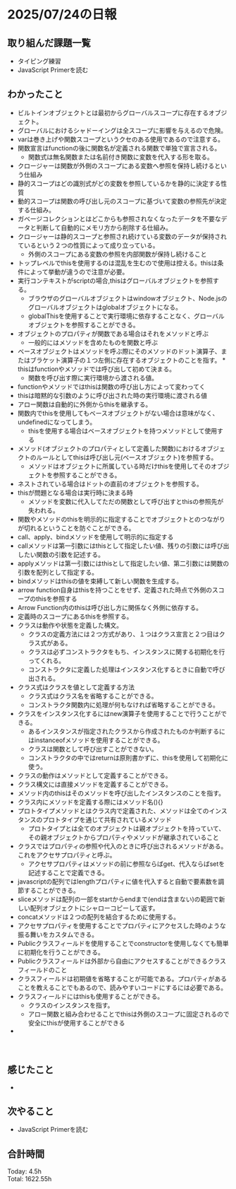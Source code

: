 # 2025/07/24の日報
## 取り組んだ課題一覧
* タイピング練習
* JavaScript Primerを読む
## わかったこと 
* ビルトインオブジェクトとは最初からグローバルスコープに存在するオブジェクト。
* グローバルにおけるシャドーイングは全スコープに影響を与えるので危険。
* varは巻き上げや関数スコープというクセのある使用であるので注意する。
* 関数宣言はfunctionの後に関数名が定義される関数で単独で宣言される。
  * 関数式は無名関数または名前付き関数に変数を代入する形を取る。
* クロージャーは関数が外側のスコープにある変数へ参照を保持し続けるという仕組み
* 静的スコープはどの識別式がどの変数を参照しているかを静的に決定する性質
* 動的スコープは関数の呼び出し元のスコープに基づいて変数の参照先が決定する仕組み。
* ガベージコレクションとはどこからも参照されなくなったデータを不要なデータと判断して自動的にメモリ方から削除する仕組み。
* クロージャーは静的スコープと参照され続けている変数のデータが保持されているという２つの性質によって成り立っている。
  * 外側のスコープにある変数の参照を内部関数が保持し続けること
* トップレベルでthisを使用するのは混乱を生むので使用は控える。thisは条件によって挙動が違うので注意が必要。
* 実行コンテキストがscriptの場合,thisはグローバルオブジェクトを参照する。
  * ブラウザのグローバルオブジェクトはwindowオブジェクト、Node.jsのグローバルオブジェクトはglobalオブジェクトになる。
  * globalThisを使用することで実行環境に依存することなく、グローバルオブジェクトを参照することができる。
* オブジェクトのプロパティが関数である場合はそれをメソッドと呼ぶ
  * 一般的にはメソッドを含めたものを関数と呼ぶ
* ベースオブジェクトはメソッドを呼ぶ際にそのメソッドのドット演算子、またはブラケット演算子の１つ左側に存在するオブジェクトのことを指す。
*　thisはfunctionやメソッドでは呼び出して初めて決まる。  
  * 関数を呼び出す際に実行環境から渡される値。
* functionやメソッドではthisは関数の呼び出し方によって変わってく
* thisは暗黙的な引数のように呼び出された時の実行環境に渡される値
* アロー関数は自動的に外側からthisを継承する。
* 関数内でthisを使用してもベースオブジェクトがない場合は意味がなく、undefinedになってしまう。
  * thisを使用する場合はベースオブジェクトを持つメソッドとして使用する
* メソッド(オブジェクトのプロパティとして定義した関数)におけるオブジェクトのルールとしてthisは呼び出し元(ベースオブジェクト)を参照する。
  * メソッドはオブジェクトに所属している時だけthisを使用してそのオブジェクトを参照することができる。 
* ネストされている場合はドットの直前のオブジェクトを参照する。
* thisが問題となる場合は実行時に決まる時
  * メソッドを変数に代入してただの関数として呼び出すとthisの参照先が失われる。
*  関数やメソッドのthisを明示的に指定することでオブジェクトとのつながりが切れるということを防ぐことができる。
*  call、apply、bindメソッドを使用して明示的に指定する
  * callメソッドは第一引数にはthisとして指定したい値、残りの引数には呼び出したい関数の引数を記述する。
  * applyメソッドは第一引数にはthisとして指定したい値、第二引数には関数の引数を配列として指定する。
  * bindメソッドはthisの値を束縛して新しい関数を生成する。
* arrow function自身はthisを持つことをせず、定義された時点で外側のスコープのthisを参照する
 * Arrow Function内のthisは呼び出し方に関係なく外側に依存する。 
* 定義時のスコープにあるthisを参照する。
* クラスは動作や状態を定義した構文。
  * クラスの定義方法には２つ方式があり、１つはクラス宣言と２つ目はクラス式がある。
  * クラスは必ずコンストラクタをもち、インスタンスに関する初期化を行ってくれる。
  * コンストラクタに定義した処理はインスタンス化するときに自動で呼び出される。
* クラス式はクラスを値として定義する方法
  * クラス式はクラス名を省略することができる。
  * コンストラクタ関数内に処理が何もなければ省略することができる。
* クラスをインスタンス化するにはnew演算子を使用することで行うことができる。
  * あるインスタンスが指定されたクラスから作成されたものか判断するにはinstanceofメソッドを使用することができる。
  * クラスは関数として呼び出すことができない。
  * コンストラクタの中ではreturnは原則書かずに、thisを使用して初期化に使う。
* クラスの動作はメソッドとして定義することができる。
* クラス構文には直接メソッドを定義することができる。
 * メソッド内のthisはそのメソッドを呼び出したインスタンスのことを指す。
* クラス内にメソッドを定義する際にはメソッド名(){}
* プロトタイプメソッドとはクラス内で定義された、メソッドは全てのインスタンスのプロトタイプを通じて共有されているメソッド
  * プロトタイプとは全てのオブジェクトは親オブジェクトを持っていて、その親オブジェクトからプロパティやメソッドが継承されていること
* クラスではプロパティの参照や代入のときに呼び出されるメソッドがある。これをアクセサプロパティと呼ぶ。
  * アクセサプロパティはメソッドの前に参照ならばget、代入ならばsetを記述することで定義できる。
* javascriptの配列ではlengthプロパティに値を代入すると自動で要素数を調節することができる。
* sliceメソッドは配列の一部をstartからendまで(endは含まない)の範囲で新しい配列オブジェクトにシャローコピーして返す。
* concatメソッドは２つの配列を結合するために使用する。
* アクセサプロパティを使用することでプロパティにアクセスした時のような振る舞いをカスタムできる。
* Publicクラスフィールドを使用することでconstructorを使用しなくても簡単に初期化を行うことができる。
* Publicクラスフィールドは外部から自由にアクセスすることができるクラスフィールドのこと
* クラスフィールドは初期値を省略することが可能である。プロパティがあることを教えることでもあるので、読みやすいコードにするには必要である。
* クラスフィールドにはthisも使用することができる。
  * クラスのインスタンスを指す。
  * アロー関数と組み合わせることでthisは外側のスコープに固定されるので安全にthisが使用することができる
* 
 　     
## 感じたこと
* 
## 次やること
* JavaScript Primerを読む
##  合計時間 
Today: 4.5h<br>
Total: 1622.55h
